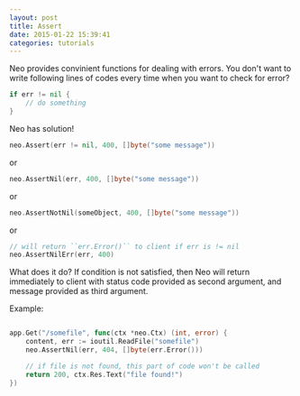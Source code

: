 ```yaml
---
layout: post
title: Assert
date: 2015-01-22 15:39:41
categories: tutorials
---
```


Neo provides convinient functions for dealing with errors.
You don't want to write following lines of codes every time when you want to check for error?

```Go
if err != nil {
    // do something
}
```

Neo has solution!

```Go
neo.Assert(err != nil, 400, []byte("some message"))
```

or

```Go
neo.AssertNil(err, 400, []byte("some message"))
```

or

```Go
neo.AssertNotNil(someObject, 400, []byte("some message"))
```

or

```Go
// will return ``err.Error()`` to client if err is != nil
neo.AssertNilErr(err, 400)
```

What does it do?
If condition is not satisfied, then Neo will return immediately to client with status code provided as second argument, and message provided as third argument.

Example:

```Go

app.Get("/somefile", func(ctx *neo.Ctx) (int, error) {
    content, err := ioutil.ReadFile("somefile")
    neo.AssertNil(err, 404, []byte(err.Error()))

    // if file is not found, this part of code won't be called
    return 200, ctx.Res.Text("file found!")
})
```
